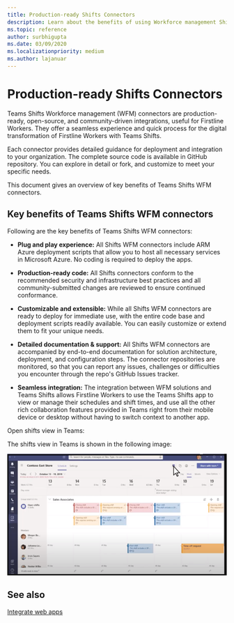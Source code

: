 ```yaml
---
title: Production-ready Shifts Connectors
description: Learn about the benefits of using Workforce management Shifts connectors for Teams, such as Kronos-to-Teams Shifts connector and JDA-to-Teams Shifts connector
ms.topic: reference
author: surbhigupta
ms.date: 03/09/2020
ms.localizationpriority: medium
ms.author: lajanuar
---
```


# Production-ready Shifts Connectors  

Teams Shifts Workforce management (WFM) connectors are production-ready, open-source, and community-driven integrations, useful for Firstline Workers. They offer a seamless experience and quick process for the digital transformation of Firstline Workers with Teams Shifts.

Each connector provides detailed guidance for deployment and integration to your organization. The complete source code is available in GitHub repository. You can explore in detail or fork, and customize to meet your specific needs.

This document gives an overview of key benefits of Teams Shifts WFM connectors.

## Key benefits of Teams Shifts WFM connectors

Following are the key benefits of Teams Shifts WFM connectors:

* **Plug and play experience:** All Shifts WFM connectors include ARM Azure deployment scripts that allow you to host all necessary services in Microsoft Azure. No coding is required to deploy the apps.

* **Production-ready code:** All Shifts connectors conform to the recommended security and infrastructure best practices and all community-submitted changes are reviewed to ensure continued conformance.

* **Customizable and extensible:** While all Shifts WFM connectors are ready to deploy for immediate use, with the entire code base and deployment scripts readily available. You can easily customize or extend them to fit your unique needs.

* **Detailed documentation & support:** All Shifts WFM connectors are accompanied by end-to-end documentation for solution architecture, deployment, and configuration steps. The connector repositories are monitored, so that you can report any issues, challenges or difficulties you encounter through the repo's GitHub Issues tracker.

* **Seamless integration:** The integration between WFM solutions and Teams Shifts allows Firstline Workers to use the Teams Shifts app to view or manage their schedules and shift times, and use all the other rich collaboration features provided in Teams right from their mobile device or desktop without having to switch context to another app.  

Open shifts view in Teams:

The shifts view in Teams is shown in the following image:

![Open shifts in Teams](../assets/images/teams-open-shifts-view.png)

## See also

[Integrate web apps](~/samples/integrate-web-apps-overview.md)

